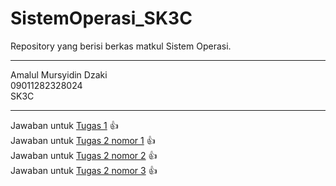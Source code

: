# SistemOperasi_SK3C
Repository yang berisi berkas matkul Sistem Operasi.

---

Amalul Mursyidin Dzaki  
09011282328024  
SK3C

---

Jawaban untuk [Tugas 1](./Installasi_OS.md#hasil-instalasi) 👍  
Jawaban untuk [Tugas 2 nomor 1](./Installasi_OS.md#hasil-instalasi) 👍  
Jawaban untuk [Tugas 2 nomor 2](./Installasi_OS.md#kenapa-harus----) 👍  
Jawaban untuk [Tugas 2 nomor 3](./Installasi_OS.md#kenapa-harus----) 👍  